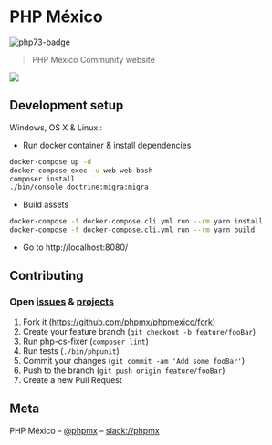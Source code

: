 # PHP México
![php73-badge]
> PHP México Community website

![](resources/docs/img/phpmexico.mx.png)

## Development setup

Windows, OS X & Linux::

- Run docker container & install dependencies
```sh
docker-compose up -d
docker-compose exec -u web web bash
composer install
./bin/console doctrine:migra:migra
```

- Build assets
```sh
docker-compose -f docker-compose.cli.yml run --rm yarn install
docker-compose -f docker-compose.cli.yml run --rm yarn build
```

- Go to http://localhost:8080/

## Contributing

### Open [issues](https://github.com/phpmx/phpmexico/issues) & [projects](https://github.com/phpmx/phpmexico/projects/)

1. Fork it (<https://github.com/phpmx/phpmexico/fork>)
2. Create your feature branch (`git checkout -b feature/fooBar`)
3. Run php-cs-fixer (`composer lint`)
4. Run tests (`./bin/phpunit`)
4. Commit your changes (`git commit -am 'Add some fooBar'`)
5. Push to the branch (`git push origin feature/fooBar`)
6. Create a new Pull Request

## Meta

PHP México – [@phpmx](https://twitter.com/phpmx) – [slack://phpmx](https://phpmx.slack.com)

<!-- Markdown link & img dfn's -->
[php73-badge]: https://img.shields.io/badge/PHP_Version-7.3-darkgreen.svg
